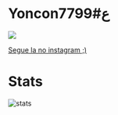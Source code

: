 # Yonconع#7799
<a href="https://www.thesolaropposites.com/lessonalyzer/">
<img src="https://cdn.discordapp.com/attachments/1008588617209356290/1022702587759312976/Screenshot_1.png"/>
</a> 
<p>
  <a href="https://www.instagram.com/yonconz/">
    Segue la no instagram ;)
</p>
</a>

# Stats

![stats](https://github-readme-stats.vercel.app/api?username=Yonconz&show_icons=true&theme=dark)
